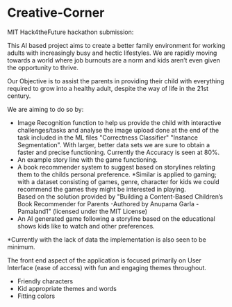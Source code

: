 # Creative-Corner
MIT Hack4theFuture hackathon submission:

This AI based project aims to create a better family environment for working adults with increasingly busy and hectic lifestyles. We are rapidly moving towards a world where job burnouts are a norm and kids aren’t even given the opportunity to thrive.

Our Objective is to assist the parents in providing their child with everything required to grow into a healthy adult, despite the way of life in the 21st century.

We are aiming to do so by:
  - Image Recognition function to help us provide the child with interactive challenges/tasks and analyse the image upload done at the end of the task included in the ML files "Correctness Classifier" "Instance Segmentation".
  With larger, better data sets we are sure to obtain a faster and precise functioning. Currently the Accuracy is seen at 80%.  
  - An example story line with the game functioning.
  - A book recommender system to suggest based on storylines relating them to the childs personal preference.
    *Similar is applied to gaming; with a dataset consisting of games, genre, character for kids we could recommend the games they might be interested in playing.  
 Based on the solution provided by "Building a Content-Based Children’s Book Recommender for Parents -Authored by Anupama Garla - Pamaland1" (licensed under the MIT License) 
  - An AI generated game following a storyline based on the educational shows kids like to watch and other preferences.
  
  *Currently with the lack of data the implementation is also seen to be minimum.
 
  The front end aspect of the application is focused primarily on User Interface (ease of access) with fun and engaging themes throughout.  
   - Friendly characters
   - Kid appropriate themes and words
   - Fitting colors

   
  
